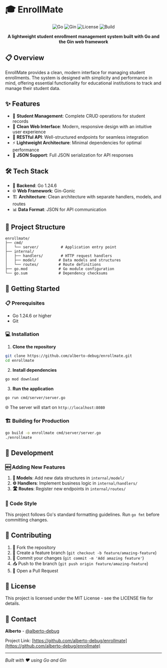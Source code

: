 # 🎓 EnrollMate

<div align="center">
  
![Go](https://img.shields.io/badge/Go-1.24.6-00ADD8?style=for-the-badge&logo=go&logoColor=white)
![Gin](https://img.shields.io/badge/Gin-Framework-00ADD8?style=for-the-badge&logo=go&logoColor=white)
![License](https://img.shields.io/badge/License-MIT-green?style=for-the-badge)
![Build](https://img.shields.io/badge/Build-Passing-brightgreen?style=for-the-badge)

</div>

<p align="center">
  <strong>A lightweight student enrollment management system built with Go and the Gin web framework</strong>
</p>

## 📋 Overview

EnrollMate provides a clean, modern interface for managing student enrollments. The system is designed with simplicity and performance in mind, offering essential functionality for educational institutions to track and manage their student data.

## ✨ Features

- 👥 **Student Management**: Complete CRUD operations for student records
- 🎨 **Clean Web Interface**: Modern, responsive design with an intuitive user experience  
- 🔗 **RESTful API**: Well-structured endpoints for seamless integration
- ⚡ **Lightweight Architecture**: Minimal dependencies for optimal performance
- 📄 **JSON Support**: Full JSON serialization for API responses

## 🛠️ Tech Stack

- 🔧 **Backend**: Go 1.24.6
- 🌐 **Web Framework**: Gin-Gonic
- 🏗️ **Architecture**: Clean architecture with separate handlers, models, and routes
- 📊 **Data Format**: JSON for API communication

## 📁 Project Structure

```
enrollmate/
├── cmd/
│   └── server/          # Application entry point
├── internal/
│   ├── handlers/        # HTTP request handlers
│   ├── model/          # Data models and structures
│   └── routes/         # Route definitions
├── go.mod              # Go module configuration
└── go.sum              # Dependency checksums
```

## 🚀 Getting Started

### 📋 Prerequisites

- Go 1.24.6 or higher
- Git

### 💻 Installation

1. **Clone the repository**
```bash
git clone https://github.com/alberto-debug/enrollmate.git
cd enrollmate
```

2. **Install dependencies**
```bash
go mod download
```

3. **Run the application**
```bash
go run cmd/server/server.go
```

🌐 The server will start on `http://localhost:8080`

### 🏗️ Building for Production

```bash
go build -o enrollmate cmd/server/server.go
./enrollmate
```

## 🔨 Development

### 🆕 Adding New Features

1. **📁 Models**: Add new data structures in `internal/model/`
2. **⚙️ Handlers**: Implement business logic in `internal/handlers/`
3. **🛣️ Routes**: Register new endpoints in `internal/routes/`

### 📝 Code Style

This project follows Go's standard formatting guidelines. Run `go fmt` before committing changes.

## 🤝 Contributing

1. 🍴 Fork the repository
2. 🌟 Create a feature branch (`git checkout -b feature/amazing-feature`)
3. 💾 Commit your changes (`git commit -m 'Add amazing feature'`)
4. 📤 Push to the branch (`git push origin feature/amazing-feature`)
5. 🔄 Open a Pull Request

## 📜 License

This project is licensed under the MIT License - see the LICENSE file for details.

## 📧 Contact

**Alberto** - [@alberto-debug](https://github.com/alberto-debug)

Project Link: [https://github.com/alberto-debug/enrollmate](https://github.com/alberto-debug/enrollmate)

---

*Built with ❤️ using Go and Gin*
